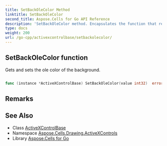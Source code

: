 ```yaml
---
title: SetBackOleColor Method 
linktitle: SetBackOleColor
second_title: Aspose.Cells for Go API Reference
description: 'SetBackOleColor method. Encapsulates the function that represents setbackolecolor in Go.'
type: docs
weight: 200
url: /go-cpp/activexcontrolbase/setbackolecolor/
---
```


## SetBackOleColor function

Gets and sets the ole color of the background.

```go

func (instance *ActiveXControlBase) SetBackOleColor(value int32)  error

```

## Remarks


## See Also

* Class [ActiveXControlBase](../)
* Namespace [Aspose.Cells.Drawing.ActiveXControls](../../)
* Library [Aspose.Cells for Go](../../../)
